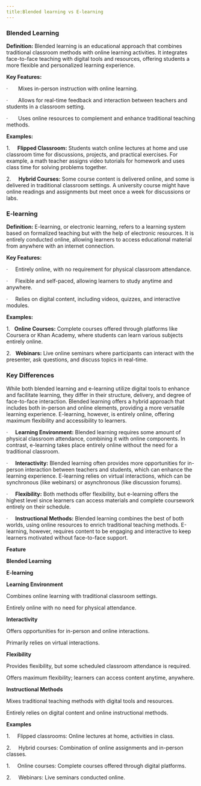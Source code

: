 ```yaml
---
title:Blended learning vs E-learning
---
```


### Blended Learning

**Definition:** Blended learning is an educational approach that combines traditional classroom methods with online learning activities. It integrates face-to-face teaching with digital tools and resources, offering students a more flexible and personalized learning experience.

**Key Features:**

·       Mixes in-person instruction with online learning.

·       Allows for real-time feedback and interaction between teachers and students in a classroom setting.

·       Uses online resources to complement and enhance traditional teaching methods.

**Examples:**

1.     **Flipped Classroom:** Students watch online lectures at home and use classroom time for discussions, projects, and practical exercises. For example, a math teacher assigns video tutorials for homework and uses class time for solving problems together.

2.     **Hybrid Courses:** Some course content is delivered online, and some is delivered in traditional classroom settings. A university course might have online readings and assignments but meet once a week for discussions or labs.

### E-learning

**Definition:** E-learning, or electronic learning, refers to a learning system based on formalized teaching but with the help of electronic resources. It is entirely conducted online, allowing learners to access educational material from anywhere with an internet connection.

**Key Features:**

·     Entirely online, with no requirement for physical classroom attendance.

·     Flexible and self-paced, allowing learners to study anytime and anywhere.

·     Relies on digital content, including videos, quizzes, and interactive modules.

**Examples:**

1.   **Online Courses:** Complete courses offered through platforms like Coursera or Khan Academy, where students can learn various subjects entirely online.

2.   **Webinars:** Live online seminars where participants can interact with the presenter, ask questions, and discuss topics in real-time.

### Key Differences

While both blended learning and e-learning utilize digital tools to enhance and facilitate learning, they differ in their structure, delivery, and degree of face-to-face interaction. Blended learning offers a hybrid approach that includes both in-person and online elements, providing a more versatile learning experience. E-learning, however, is entirely online, offering maximum flexibility and accessibility to learners.

·     **Learning Environment:** Blended learning requires some amount of physical classroom attendance, combining it with online components. In contrast, e-learning takes place entirely online without the need for a traditional classroom.

·     **Interactivity:** Blended learning often provides more opportunities for in-person interaction between teachers and students, which can enhance the learning experience. E-learning relies on virtual interactions, which can be synchronous (like webinars) or asynchronous (like discussion forums).

·     **Flexibility:** Both methods offer flexibility, but e-learning offers the highest level since learners can access materials and complete coursework entirely on their schedule.

·     **Instructional Methods:** Blended learning combines the best of both worlds, using online resources to enrich traditional teaching methods. E-learning, however, requires content to be engaging and interactive to keep learners motivated without face-to-face support.

**Feature**

**Blended Learning**

**E-learning**

**Learning Environment**

Combines online learning with traditional classroom settings.

Entirely online with no need for physical attendance.

**Interactivity**

Offers opportunities for in-person and online interactions.

Primarily relies on virtual interactions.

**Flexibility**

Provides flexibility, but some scheduled classroom attendance is required.

Offers maximum flexibility; learners can access content anytime, anywhere.

**Instructional Methods**

Mixes traditional teaching methods with digital tools and resources.

Entirely relies on digital content and online instructional methods.

**Examples**

1.     Flipped classrooms: Online lectures at home, activities in class.

2.     Hybrid courses: Combination of online assignments and in-person classes.

1.     Online courses: Complete courses offered through digital platforms.

2.     Webinars: Live seminars conducted online.
